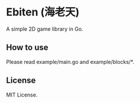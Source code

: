 # Ebiten (海老天)

A simple 2D game library in Go.

## How to use

Please read example/main.go and example/blocks/*.

## License

MIT License.
